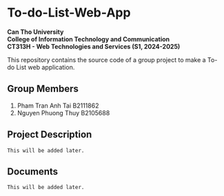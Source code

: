 # To-do-List-Web-App

**Can Tho University** <br />
**College of Information Technology and Communication** <br />
**CT313H - Web Technologies and Services (S1, 2024-2025)** <br />

This repository contains the source code of a group project to make a To-do List web application.

## Group Members

1. Pham Tran Anh Tai B2111862
2. Nguyen Phuong Thuy B2105688

## Project Description

```
This will be added later.
```

## Documents

```
This will be added later.
```
